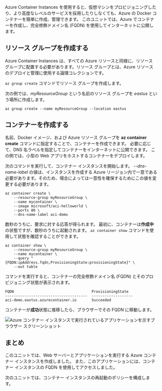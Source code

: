 Azure Container Instances を使用すると、仮想マシンをプロビジョニングしたり、より高度なレベルのサービスを採用したりしなくても、Azure の Docker コンテナーを簡単に作成、管理できます。 このユニットでは、Azure でコンテナーを作成し、完全修飾ドメイン名 (FQDN) を使用してインターネットに公開します。

## <a name="create-a-resource-group"></a>リソース グループを作成する

Azure Container Instances は、すべての Azure リソースと同様に、リソース グループに配置する必要があります。リソース グループとは、Azure リソースのデプロイと管理に使用する論理コレクションです。

`az group create` コマンドでリソース グループを作成します。

次の例では、*myResourceGroup* という名前のリソース グループを *eastus* という場所に作成します。

```azurecli
az group create --name myResourceGroup --location eastus
```

## <a name="create-a-container"></a>コンテナーを作成する

名前、Docker イメージ、および Azure リソース グループを **az container create** コマンドに指定することで、コンテナーを作成できます。 必要に応じて、DNS 名ラベルを指定してコンテナーをインターネットに公開できます。 この例では、小型の Web アプリをホストするコンテナーをデプロイします。

次のコマンドを実行して、コンテナー インスタンスを開始します。 *--dns-name-label* の値は、インスタンスを作成する Azure リージョン内で一意である必要があります。そのため、場合によっては一意性を確保するためにこの値を変更する必要があります。

```azurecli
az container create \
    --resource-group myResourceGroup \
    --name mycontainer \
    --image microsoft/aci-helloworld \
    --ports 80 \
    --dns-name-label aci-demo
```

数秒のうちに、要求に対する応答が得られます。 最初に、コンテナーは**作成中**の状態ですが、数秒のうちに起動されます。 `az container show` コマンドを使用して状態を確認することができます。

```azurecli
az container show \
    --resource-group myResourceGroup \
    --name mycontainer \
    --query "{FQDN:ipAddress.fqdn,ProvisioningState:provisioningState}" \
    --out table
```

コマンドを実行すると、コンテナーの完全修飾ドメイン名 (FQDN) とそのプロビジョニング状態が表示されます。

```output
FQDN                                    ProvisioningState
--------------------------------------  -------------------
aci-demo.eastus.azurecontainer.io       Succeeded
```

コンテナーが**成功**状態に推移したら、ブラウザーでその FQDN に移動します。

![Azure コンテナー インスタンスで実行されているアプリケーションを示すブラウザー スクリーンショット](../media-draft/aci-app-browser.png)

## <a name="summary"></a>まとめ

このユニットでは、Web サーバーとアプリケーションを実行する Azure コンテナー インスタンスを作成しました。 また、このアプリケーションには、コンテナー インスタンスの FQDN を使用してアクセスしました。

次のユニットでは、コンテナー インスタンスの再起動のポリシーを構成します。